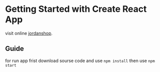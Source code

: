# Getting Started with Create React App

visit online [jordanshop](https://jordanshopp-mhm-dmc.netlify.app).

## Guide

for run app frist download sourse code and use  `npm install` then use  `npm start`

